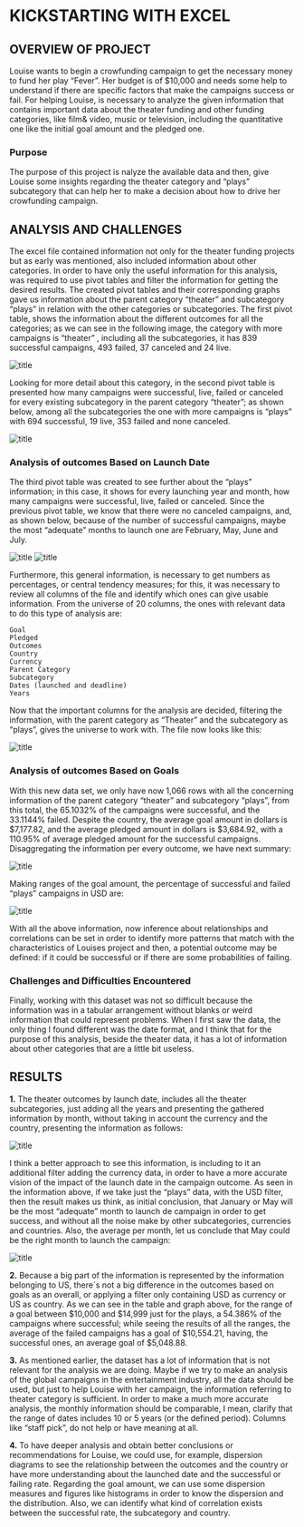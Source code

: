 # KICKSTARTING WITH EXCEL

## OVERVIEW OF PROJECT
Louise wants to begin a crowfunding campaign to get the necessary money to fund her play “Fever”.  Her budget is of $10,000 and needs some help to understand if there are specific factors that make the campaigns success or fail.
For helping Louise, is necessary to analyze the given information that contains important data about the theater funding and other funding categories, like film& video, music or television, including the quantitative one like the initial goal amount and the pledged one. 

### Purpose

The purpose of this project is nalyze the available data and then, give Louise some insights regarding the theater category and “plays” subcategory that can help her to make a decision about how to drive her crowfunding campaign.
## ANALYSIS AND CHALLENGES
The excel file contained information not only for the theater funding projects but as early was mentioned, also included information about other categories. In order to have only the useful information for this analysis, was required to use pivot tables and filter the information for getting the desired results.
The created pivot tables and their corresponding graphs gave us information about the parent category “theater” and subcategory “plays” in relation with the other categories or subcategories. 
The first pivot table, shows the information about the different outcomes for all the categories; as we can see in the following image, the category with more campaigns is “theater” , including all the subcategories, it has 839 successful campaigns, 493 failed, 37 canceled and 24 live.

![title](Images/outcomes_per_category.png)

Looking for more detail about this category, in the second pivot table is presented how many campaigns were successful, live, failed or canceled for every existing subcategory in the parent category “theater”; as shown below, among all the subcategories the one with more campaigns is “plays” with 694 successful, 19 live, 353 failed and none canceled.

![title](Image/Outcome_per_subcategory.png)

### Analysis of outcomes Based on Launch Date

The third pivot table was created to see further about the “plays” information; in this case, it shows for every launching year and month, how many campaigns were successful, live, failed or canceled. Since the previous pivot table, we know that there were no canceled campaigns, and, as shown below, because of the number of successful campaigns, maybe the most “adequate” months to launch one are February, May, June and July.

![title](Image/Example.png)
![title](Image/Example2.png)

Furthermore, this general information, is necessary to get numbers as percentages, or central tendency measures; for this, it was necessary to review all columns of the file and identify which ones can give usable information. From the universe of 20 columns, the ones with relevant data to do this type of analysis are:
	
    Goal
	Pledged
	Outcomes
	Country 
	Currency
	Parent Category
	Subcategory
	Dates (launched and deadline)
    Years
Now that the important columns for the analysis are decided, filtering the information, with the parent category as “Theater” and the subcategory as “plays”, gives the universe to work with. The file now looks like this:

![title](Images/screen_with_filters.png)

### Analysis of outcomes Based on Goals

With this new data set, we only have now 1,066 rows with all the concerning information of the parent category “theater” and subcategory “plays”, from this total, the 65.1032% of the campaigns were successful, and the 33.1144% failed. Despite the country, the average goal amount in dollars is $7,177.82, and the average pledged amount in dollars is $3,684.92, with a 110.95% of average pledged amount for the successful campaigns. Disaggregating the information per every outcome, we have next summary:

![title](Images/Averages&percentages.png)

Making ranges of the goal amount, the percentage of successful and failed “plays” campaigns in USD are:

![title](Images/Outcomes_based_on_goals_USD.png)

With all the above information, now inference about relationships and correlations can be set in order to identify more patterns that match with the characteristics of Louises project and then, a potential outcome may be defined: if it could be successful or if there are some probabilities of failing.

### Challenges and Difficulties Encountered

Finally, working with this dataset was not so difficult because the information was in a tabular arrangement without blanks or weird information that could represent problems. When I first saw the data, the only thing I found different was the date format, and I think that for the purpose of this analysis, beside the theater data, it has a lot of information about other categories that are a little bit useless.

## RESULTS

**1.**	The theater outcomes by launch date, includes all the theater subcategories, just adding all the years and presenting the gathered information by month, without taking in account the currency and the country, presenting the information as follows:

![title](Images/Theater_Outcomes_vs_launch.png)

I think a better approach to see this information, is including to it an additional filter adding the currency data, in order to have a more accurate vision of the impact of the launch date in the campaign outcome. As seen in the information above, if we take just the “plays” data, with the USD filter, then the result makes us think, as initial conclusion, that January or May will be the most “adequate” month to launch de campaign in order to get success, and without all the noise make by other subcategories, currencies and countries.
Also, the average per month, let us conclude that May could be the right month to launch the campaign:

![title](Image/Sumary_launch_date.png)

**2.** Because a big part of the information is represented by the information belonging to US, there´s not a big difference in the outcomes based on goals as an overall, or applying a filter only containing USD as currency or US as country. As we can see in the table and graph above, for the range of a goal between $10,000 and $14,999 just for the plays, a 54.386% of the campaigns where successful; while seeing the results of all the ranges, the average of the failed campaigns has a goal of $10,554.21, having, the successful ones, an average goal of $5,048.88.

**3.**	As mentioned earlier, the dataset has a lot of information that is not relevant for the analysis we are doing. Maybe if we try to make an analysis of the global campaigns in the entertainment industry, all the data should be used, but just to help Louise with her campaign, the information referring to theater category is sufficient. In order to make a much more accurate analysis, the monthly information should be comparable, I mean, clarify that the range of dates includes 10 or 5 years (or the defined period). Columns like “staff pick”, do not help or have meaning at all.

**4.**	To have deeper analysis and obtain better conclusions or recommendations for Louise, we could use, for example, dispersion diagrams to see the relationship between the outcomes and the country or have more understanding about the launched date and the successful or failing rate.
Regarding the goal amount, we can use some dispersion measures and figures like histograms in order to know the dispersion and the distribution. Also, we can identify what kind of correlation exists between the successful rate, the subcategory and country.




